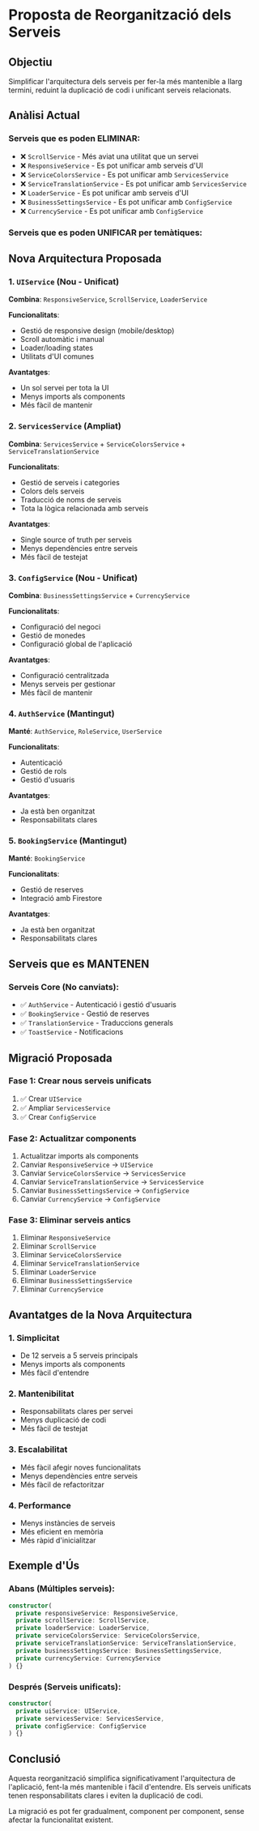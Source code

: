 # Proposta de Reorganització dels Serveis

## Objectiu
Simplificar l'arquitectura dels serveis per fer-la més mantenible a llarg termini, reduint la duplicació de codi i unificant serveis relacionats.

## Anàlisi Actual

### Serveis que es poden **ELIMINAR**:
- ❌ `ScrollService` - Més aviat una utilitat que un servei
- ❌ `ResponsiveService` - Es pot unificar amb serveis d'UI
- ❌ `ServiceColorsService` - Es pot unificar amb `ServicesService`
- ❌ `ServiceTranslationService` - Es pot unificar amb `ServicesService`
- ❌ `LoaderService` - Es pot unificar amb serveis d'UI
- ❌ `BusinessSettingsService` - Es pot unificar amb `ConfigService`
- ❌ `CurrencyService` - Es pot unificar amb `ConfigService`

### Serveis que es poden **UNIFICAR** per temàtiques:

## Nova Arquitectura Proposada

### 1. **`UIService`** (Nou - Unificat)
**Combina**: `ResponsiveService`, `ScrollService`, `LoaderService`

**Funcionalitats**:
- Gestió de responsive design (mobile/desktop)
- Scroll automàtic i manual
- Loader/loading states
- Utilitats d'UI comunes

**Avantatges**:
- Un sol servei per tota la UI
- Menys imports als components
- Més fàcil de mantenir

### 2. **`ServicesService`** (Ampliat)
**Combina**: `ServicesService` + `ServiceColorsService` + `ServiceTranslationService`

**Funcionalitats**:
- Gestió de serveis i categories
- Colors dels serveis
- Traducció de noms de serveis
- Tota la lògica relacionada amb serveis

**Avantatges**:
- Single source of truth per serveis
- Menys dependències entre serveis
- Més fàcil de testejat

### 3. **`ConfigService`** (Nou - Unificat)
**Combina**: `BusinessSettingsService` + `CurrencyService`

**Funcionalitats**:
- Configuració del negoci
- Gestió de monedes
- Configuració global de l'aplicació

**Avantatges**:
- Configuració centralitzada
- Menys serveis per gestionar
- Més fàcil de mantenir

### 4. **`AuthService`** (Mantingut)
**Manté**: `AuthService`, `RoleService`, `UserService`

**Funcionalitats**:
- Autenticació
- Gestió de rols
- Gestió d'usuaris

**Avantatges**:
- Ja està ben organitzat
- Responsabilitats clares

### 5. **`BookingService`** (Mantingut)
**Manté**: `BookingService`

**Funcionalitats**:
- Gestió de reserves
- Integració amb Firestore

**Avantatges**:
- Ja està ben organitzat
- Responsabilitats clares

## Serveis que es MANTENEN

### Serveis Core (No canviats):
- ✅ `AuthService` - Autenticació i gestió d'usuaris
- ✅ `BookingService` - Gestió de reserves
- ✅ `TranslationService` - Traduccions generals
- ✅ `ToastService` - Notificacions

## Migració Proposada

### Fase 1: Crear nous serveis unificats
1. ✅ Crear `UIService`
2. ✅ Ampliar `ServicesService`
3. ✅ Crear `ConfigService`

### Fase 2: Actualitzar components
1. Actualitzar imports als components
2. Canviar `ResponsiveService` → `UIService`
3. Canviar `ServiceColorsService` → `ServicesService`
4. Canviar `ServiceTranslationService` → `ServicesService`
5. Canviar `BusinessSettingsService` → `ConfigService`
6. Canviar `CurrencyService` → `ConfigService`

### Fase 3: Eliminar serveis antics
1. Eliminar `ResponsiveService`
2. Eliminar `ScrollService`
3. Eliminar `ServiceColorsService`
4. Eliminar `ServiceTranslationService`
5. Eliminar `LoaderService`
6. Eliminar `BusinessSettingsService`
7. Eliminar `CurrencyService`

## Avantatges de la Nova Arquitectura

### 1. **Simplicitat**
- De 12 serveis a 5 serveis principals
- Menys imports als components
- Més fàcil d'entendre

### 2. **Mantenibilitat**
- Responsabilitats clares per servei
- Menys duplicació de codi
- Més fàcil de testejat

### 3. **Escalabilitat**
- Més fàcil afegir noves funcionalitats
- Menys dependències entre serveis
- Més fàcil de refactoritzar

### 4. **Performance**
- Menys instàncies de serveis
- Més eficient en memòria
- Més ràpid d'inicialitzar

## Exemple d'Ús

### Abans (Múltiples serveis):
```typescript
constructor(
  private responsiveService: ResponsiveService,
  private scrollService: ScrollService,
  private loaderService: LoaderService,
  private serviceColorsService: ServiceColorsService,
  private serviceTranslationService: ServiceTranslationService,
  private businessSettingsService: BusinessSettingsService,
  private currencyService: CurrencyService
) {}
```

### Després (Serveis unificats):
```typescript
constructor(
  private uiService: UIService,
  private servicesService: ServicesService,
  private configService: ConfigService
) {}
```

## Conclusió

Aquesta reorganització simplifica significativament l'arquitectura de l'aplicació, fent-la més mantenible i fàcil d'entendre. Els serveis unificats tenen responsabilitats clares i eviten la duplicació de codi.

La migració es pot fer gradualment, component per component, sense afectar la funcionalitat existent. 
